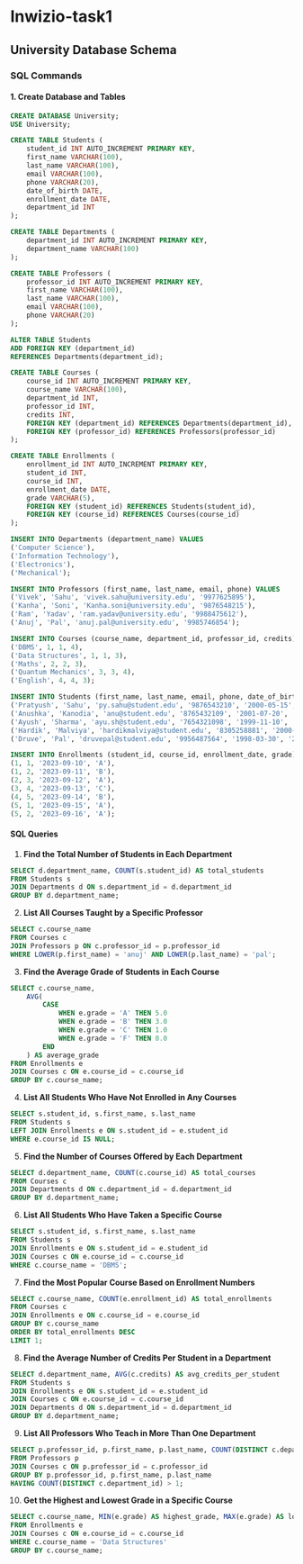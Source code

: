 # Inwizio-task1

## University Database Schema

### SQL Commands

#### 1. Create Database and Tables

```sql
CREATE DATABASE University;
USE University;

CREATE TABLE Students (
    student_id INT AUTO_INCREMENT PRIMARY KEY,
    first_name VARCHAR(100),
    last_name VARCHAR(100),
    email VARCHAR(100),
    phone VARCHAR(20),
    date_of_birth DATE,
    enrollment_date DATE,
    department_id INT
);

CREATE TABLE Departments (
    department_id INT AUTO_INCREMENT PRIMARY KEY,
    department_name VARCHAR(100)
);

CREATE TABLE Professors (
    professor_id INT AUTO_INCREMENT PRIMARY KEY,
    first_name VARCHAR(100),
    last_name VARCHAR(100),
    email VARCHAR(100),
    phone VARCHAR(20)
);

ALTER TABLE Students
ADD FOREIGN KEY (department_id)
REFERENCES Departments(department_id);

CREATE TABLE Courses (
    course_id INT AUTO_INCREMENT PRIMARY KEY,
    course_name VARCHAR(100),
    department_id INT,
    professor_id INT,
    credits INT,
    FOREIGN KEY (department_id) REFERENCES Departments(department_id),
    FOREIGN KEY (professor_id) REFERENCES Professors(professor_id)
);

CREATE TABLE Enrollments (
    enrollment_id INT AUTO_INCREMENT PRIMARY KEY,
    student_id INT,
    course_id INT,
    enrollment_date DATE,
    grade VARCHAR(5),
    FOREIGN KEY (student_id) REFERENCES Students(student_id),
    FOREIGN KEY (course_id) REFERENCES Courses(course_id)
);

INSERT INTO Departments (department_name) VALUES
('Computer Science'),
('Information Technology'),
('Electronics'),
('Mechanical');

INSERT INTO Professors (first_name, last_name, email, phone) VALUES
('Vivek', 'Sahu', 'vivek.sahu@university.edu', '9977625895'),
('Kanha', 'Soni', 'Kanha.soni@university.edu', '9876548215'),
('Ram', 'Yadav', 'ram.yadav@university.edu', '9988475612'),
('Anuj', 'Pal', 'anuj.pal@university.edu', '9985746854');

INSERT INTO Courses (course_name, department_id, professor_id, credits) VALUES
('DBMS', 1, 1, 4),
('Data Structures', 1, 1, 3),
('Maths', 2, 2, 3),
('Quantum Mechanics', 3, 3, 4),
('English', 4, 4, 3);

INSERT INTO Students (first_name, last_name, email, phone, date_of_birth, enrollment_date, department_id) VALUES
('Pratyush', 'Sahu', 'py.sahu@student.edu', '9876543210', '2000-05-15', '2023-09-01', 1),
('Anushka', 'Kanodia', 'anu@student.edu', '8765432109', '2001-07-20', '2023-09-01', 2),
('Ayush', 'Sharma', 'ayu.sh@student.edu', '7654321098', '1999-11-10', '2023-09-01', 3),
('Hardik', 'Malviya', 'hardikmalviya@student.edu', '8305258881', '2000-12-25', '2023-09-01', 4),
('Druve', 'Pal', 'druvepal@student.edu', '9956487564', '1998-03-30', '2023-09-01', 1);

INSERT INTO Enrollments (student_id, course_id, enrollment_date, grade) VALUES
(1, 1, '2023-09-10', 'A'),
(1, 2, '2023-09-11', 'B'),
(2, 3, '2023-09-12', 'A'),
(3, 4, '2023-09-13', 'C'),
(4, 5, '2023-09-14', 'B'),
(5, 1, '2023-09-15', 'A'),
(5, 2, '2023-09-16', 'A');
```

#### SQL Queries

1. **Find the Total Number of Students in Each Department**

```sql
SELECT d.department_name, COUNT(s.student_id) AS total_students
FROM Students s
JOIN Departments d ON s.department_id = d.department_id
GROUP BY d.department_name;
```

2. **List All Courses Taught by a Specific Professor**

```sql
SELECT c.course_name
FROM Courses c
JOIN Professors p ON c.professor_id = p.professor_id
WHERE LOWER(p.first_name) = 'anuj' AND LOWER(p.last_name) = 'pal';
```

3. **Find the Average Grade of Students in Each Course**

```sql
SELECT c.course_name, 
    AVG(
        CASE 
            WHEN e.grade = 'A' THEN 5.0
            WHEN e.grade = 'B' THEN 3.0
            WHEN e.grade = 'C' THEN 1.0
            WHEN e.grade = 'F' THEN 0.0
        END
    ) AS average_grade
FROM Enrollments e
JOIN Courses c ON e.course_id = c.course_id
GROUP BY c.course_name;
```

4. **List All Students Who Have Not Enrolled in Any Courses**

```sql
SELECT s.student_id, s.first_name, s.last_name
FROM Students s
LEFT JOIN Enrollments e ON s.student_id = e.student_id
WHERE e.course_id IS NULL;
```

5. **Find the Number of Courses Offered by Each Department**

```sql
SELECT d.department_name, COUNT(c.course_id) AS total_courses
FROM Courses c
JOIN Departments d ON c.department_id = d.department_id
GROUP BY d.department_name;
```

6. **List All Students Who Have Taken a Specific Course**

```sql
SELECT s.student_id, s.first_name, s.last_name
FROM Students s
JOIN Enrollments e ON s.student_id = e.student_id
JOIN Courses c ON e.course_id = c.course_id
WHERE c.course_name = 'DBMS';
```

7. **Find the Most Popular Course Based on Enrollment Numbers**

```sql
SELECT c.course_name, COUNT(e.enrollment_id) AS total_enrollments
FROM Courses c
JOIN Enrollments e ON c.course_id = e.course_id
GROUP BY c.course_name
ORDER BY total_enrollments DESC
LIMIT 1;
```

8. **Find the Average Number of Credits Per Student in a Department**

```sql
SELECT d.department_name, AVG(c.credits) AS avg_credits_per_student
FROM Students s
JOIN Enrollments e ON s.student_id = e.student_id
JOIN Courses c ON e.course_id = c.course_id
JOIN Departments d ON s.department_id = d.department_id
GROUP BY d.department_name;
```

9. **List All Professors Who Teach in More Than One Department**

```sql
SELECT p.professor_id, p.first_name, p.last_name, COUNT(DISTINCT c.department_id) AS departments_count
FROM Professors p
JOIN Courses c ON p.professor_id = c.professor_id
GROUP BY p.professor_id, p.first_name, p.last_name
HAVING COUNT(DISTINCT c.department_id) > 1;
```

10. **Get the Highest and Lowest Grade in a Specific Course**

```sql
SELECT c.course_name, MIN(e.grade) AS highest_grade, MAX(e.grade) AS lowest_grade
FROM Enrollments e
JOIN Courses c ON e.course_id = c.course_id
WHERE c.course_name = 'Data Structures'
GROUP BY c.course_name;
